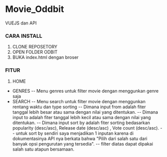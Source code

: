 # Movie_Oddbit
VUEJS dan API

### CARA INSTALL
1. CLONE REPOSETORY
2. OPEN FOLDER ODBIT
3. BUKA index.html dengan broser

### FITUR
1. HOME
-  GENRES
-- Menu genres untuk filter movie dengan menggunkan genre saja
-  SEARCH
-- Menu search untuk filter movie dengan menggunkan rentang waktu dan type sorting
-- Dimana input from adalah fiter tanggal lebih besar atau sama dengan nilai yang ditentukan.
-- Dimana input to adalah fiter tanggal lebih kecil atau sama dengan nilai yang ditentukan.
-- Dimana input sort by adalah fiter sorting bedasarkan popularity (desc/asc), Release date (desc/asc) , Vote count (desc/asc).
-- untuk sort by sendiri saya menjadikan 1 inputan karena di dokumentasinya API nya berkata bahwa "Pilih dari salah satu dari banyak opsi pengurutan yang tersedia".
-- filter diatas dapat dipakai salah satu atapun bersamaan.

